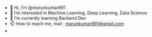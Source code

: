 - 👋 Hi, I’m @marunkumar891
- 👀 I’m interested in Machine Learning, Deep Learning, Data Science
- 🌱 I’m currently learning Backend Dev
- 📫 How to reach me, mail : marunkumar891@gmail.com
- 

<!---
marunkumar891/marunkumar891 is a ✨ special ✨ repository because its `README.md` (this file) appears on your GitHub profile.
You can click the Preview link to take a look at your changes.
--->

